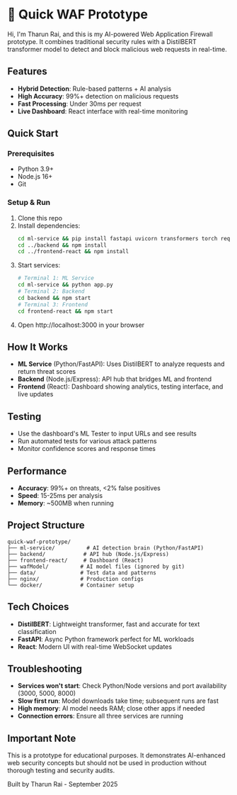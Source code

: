 # 🚀 Quick WAF Prototype

Hi, I'm Tharun Rai, and this is my AI-powered Web Application Firewall prototype. It combines traditional security rules with a DistilBERT transformer model to detect and block malicious web requests in real-time.

## Features

- **Hybrid Detection**: Rule-based patterns + AI analysis
- **High Accuracy**: 99%+ detection on malicious requests
- **Fast Processing**: Under 30ms per request
- **Live Dashboard**: React interface with real-time monitoring

## Quick Start

### Prerequisites
- Python 3.9+
- Node.js 16+
- Git

### Setup & Run
1. Clone this repo
2. Install dependencies:
   ```bash
   cd ml-service && pip install fastapi uvicorn transformers torch requests pydantic
   cd ../backend && npm install
   cd ../frontend-react && npm install
   ```
3. Start services:
   ```bash
   # Terminal 1: ML Service
   cd ml-service && python app.py
   # Terminal 2: Backend
   cd backend && npm start
   # Terminal 3: Frontend
   cd frontend-react && npm start
   ```
4. Open http://localhost:3000 in your browser

## How It Works

- **ML Service** (Python/FastAPI): Uses DistilBERT to analyze requests and return threat scores
- **Backend** (Node.js/Express): API hub that bridges ML and frontend
- **Frontend** (React): Dashboard showing analytics, testing interface, and live updates

## Testing

- Use the dashboard's ML Tester to input URLs and see results
- Run automated tests for various attack patterns
- Monitor confidence scores and response times

## Performance

- **Accuracy**: 99%+ on threats, <2% false positives
- **Speed**: 15-25ms per analysis
- **Memory**: ~500MB when running

## Project Structure

```
quick-waf-prototype/
├── ml-service/          # AI detection brain (Python/FastAPI)
├── backend/            # API hub (Node.js/Express)
├── frontend-react/     # Dashboard (React)
├── wafModel/          # AI model files (ignored by git)
├── data/              # Test data and patterns
├── nginx/             # Production configs
└── docker/            # Container setup
```

## Tech Choices

- **DistilBERT**: Lightweight transformer, fast and accurate for text classification
- **FastAPI**: Async Python framework perfect for ML workloads
- **React**: Modern UI with real-time WebSocket updates

## Troubleshooting

- **Services won't start**: Check Python/Node versions and port availability (3000, 5000, 8000)
- **Slow first run**: Model downloads take time; subsequent runs are fast
- **High memory**: AI model needs RAM; close other apps if needed
- **Connection errors**: Ensure all three services are running

## Important Note

This is a prototype for educational purposes. It demonstrates AI-enhanced web security concepts but should not be used in production without thorough testing and security audits.

Built by Tharun Rai - September 2025
